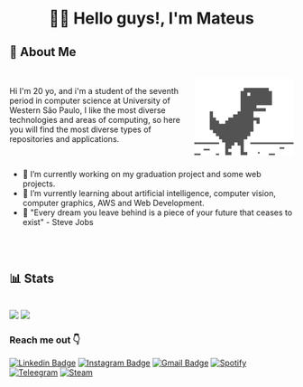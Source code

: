 <h1 align="center"> 🖖🏻 Hello guys!, I'm Mateus</h1>

## 🤔 About Me




<div style="display: inline_block"></br>
    <img align="right" src=".github/images/dinosaur-trex.gif" style="width:35%"/>
    <p align="left">
        Hi I'm 20 yo, and i'm a student of the seventh period in computer science at University of Western São Paulo, I like the most diverse technologies and areas of computing, so here you will find the most diverse types of repositories and applications.
    </p>
</div>

</br>

* 🔭 I’m currently working on my graduation project and some web projects.
* 🌱 I’m vurrently learning about artificial intelligence, computer vision, computer graphics, AWS and Web Development.
* 💭 "Every dream you leave behind is a piece of your future that ceases to exist" - Steve Jobs
</br>
</br>

## 📊 Stats

<p align="start"></br>
  <img width="50%" src="https://github-readme-stats.vercel.app/api?username=mattew-me&show_icons=true&theme=graywhite" />
  <img width="42%" src="https://github-readme-stats.anuraghazra1.vercel.app/api/top-langs/?username=mattew-me&theme=graywhite&layout=compact" />
</p>

### Reach me out 👇

[![Linkedin Badge](https://img.shields.io/badge/-LinkedIn-blue?style=flat-square&logo=Linkedin&logoColor=white)](www.linkedin.com/in/mateus-men)
[![Instagram Badge](https://img.shields.io/badge/-Instagram-violet?style=flat-square&logo=Instagram&logoColor=white)](https://www.instagram.com/mattew.me/)
[![Gmail Badge](https://img.shields.io/badge/-Gmail-c14438?style=flat-square&logo=Gmail&logoColor=white&link=mailto:matt.mendon@gmail.com)](mailto:matt.mendon@gmail.com)
[![Spotify](https://img.shields.io/badge/Spotify-1ED760?&style=flat-square&logo=spotify&logoColor=white)](https://open.spotify.com/user/wrongplayer?si=3dcdf26551d141d8)
[![Teleegram](https://img.shields.io/badge/Telegram-2CA5E0?style=flat-square&logo=telegram&logoColor=white)](https://t.me/mattewme)
[![Steam](https://img.shields.io/badge/Steam-000000?style=flat-square&logo=steam&logoColor=white)](https://steamcommunity.com/id/playerwrong/)
